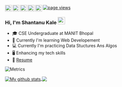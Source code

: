 <!-- ![Banner](banner.png) -->

<a href="https://github.com/ShantanuCool/">
  <img align="left" alt="My Github" width="22px" src="https://cdn.jsdelivr.net/npm/simple-icons@v5/icons/github.svg" />
</a>
<a href="https://www.linkedin.com/in/shantanu-kale-b84b23226/">
  <img align="left" alt="My Linkdein" width="22px" src="https://cdn.jsdelivr.net/npm/simple-icons@v5/icons/linkedin.svg" />
</a>
<a href="https://instagram.com/mr_shantanu_kale?utm_medium=copy_link/" >
  <img align="left" alt="My Insta" width="22px" src="https://cdn.jsdelivr.net/npm/simple-icons@v5/icons/instagram.svg" />
</a>
<a href="mailto: shantanukale355@gmail.com" >
  <img align="left" alt="My Email" width="22px" src="https://cdn.jsdelivr.net/npm/simple-icons@v5/icons/gmail.svg" />
</a>
<a href="https://discordapp.com/users/Dr.Strange#4924/">
  <img align="left" alt="My Discord" width="22px" src="https://cdn.jsdelivr.net/npm/simple-icons@v5/icons/discord.svg" />
</a>

<a href="https://github.com/ShantanuCool">
    <img src="https://komarev.com/ghpvc/?username=rudra2901" alt="page views" />
</a>

<br/>

### Hi,  I'm Shantanu Kale  <img src="https://raw.githubusercontent.com/iampavangandhi/iampavangandhi/master/gifs/Hi.gif" width="24px"> 

- 🎓 CSE Undergraduate at MANIT Bhopal
- 🔭 Currently I'm learning Web Developement 
- 💻 Currently I'm practicing Data Stuctures Ans Algos
-  🖥 Enhancing my tech skills 
- 📝 [Resume](https://drive.google.com/file/d/1NliPXPyKyKr0CdM60niLVg1Gh_6oJWem/view?usp=sharing)

![Metrics](https://metrics.lecoq.io/ShantanuCool?template=classic&repositories.forks=true&base.header=0&lines=1&config.timezone=Asia%2FCalcutta)

<a href="https://github.com/ShantanuCool">
  <img align="center" src="https://github-readme-stats.vercel.app/api?username=rudra2901&show_icons=true&count_private=true&hide_border=true&theme=highcontrast" alt="My github stats" />
</a>
<a href="https://github.com/ShantanuCool">
    <img align="center" src="https://github-readme-stats.vercel.app/api/top-langs/?username=rudra2901&layout=compact&hide_border=true&hide=Jupyter%20Notebook,Tex&langs_count=8&theme=radical" />
</a>